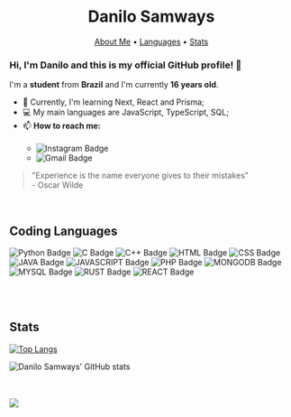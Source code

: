 # <h1 align="center">Danilo Samways</h1>

<!-- Header -->
<p align="center">
    <a href="#about_me">About Me</a> •
    <a href="#langs">Languages</a> •
    <a href="#stats">Stats</a>
</p>


<!-- About Me -->
<div id="about_me"></div>

### Hi, I'm **Danilo** and this is my **official GitHub** profile! 👋

I'm a **student** from **Brazil** and I'm currently **16 years old**.

- 🌱 Currently, I'm learning Next, React and Prisma; 
- 💻 My main languages are JavaScript, TypeScript, SQL;
- 📫 **How to reach me:**<br><br>
    - ![Instagram Badge](https://img.shields.io/badge/-@danilo.samw-8A2BE2?style=flat-square&labelColor=E1306C&logo=instagram&logoColor=white&link=https://www.instagram.com/danilo.samw/)<br>
    - ![Gmail Badge](https://img.shields.io/badge/-hadeflowing@gmail.com-8A2BE2?style=flat-square&labelColor=E1306C&logo=gmail&logoColor=white&link=mailto:hadeflowing@gmail.com)

> "Experience is the name everyone gives to their mistakes" <br> - Oscar Wilde

<!-- Coding Languages -->
<br>
<div id="langs"></div>

## Coding Languages

<p style="text-align: center;">

![Python Badge](https://img.shields.io/badge/%E2%80%8B-PYTHON-blueviolet?style=for-the-badge&logo=PYTHON)
![C Badge](https://img.shields.io/badge/%E2%80%8B-C-blueviolet?style=for-the-badge&logo=C)
![C++ Badge](https://img.shields.io/badge/%E2%80%8B-C++-blueviolet?style=for-the-badge&logo=c%2B%2B)
![HTML Badge](https://img.shields.io/badge/%E2%80%8B-HTMl-blueviolet?style=for-the-badge&logo=html5)
![CSS Badge](https://img.shields.io/badge/%E2%80%8B-CSS-blueviolet?style=for-the-badge&logo=css3)
![JAVA Badge](https://img.shields.io/badge/%E2%80%8B-JAVA-blueviolet?style=for-the-badge&logo=JAVA)
![JAVASCRIPT Badge](https://img.shields.io/badge/%E2%80%8B-JAVASCRIPT-blueviolet?style=for-the-badge&logo=JAVASCRIPT)
![PHP Badge](https://img.shields.io/badge/%E2%80%8B-PHP-blueviolet?style=for-the-badge&logo=PHP)
![MONGODB Badge](https://img.shields.io/badge/%E2%80%8B-MONGODB-blueviolet?style=for-the-badge&logo=MONGODB)
![MYSQL Badge](https://img.shields.io/badge/%E2%80%8B-MYSQL-blueviolet?style=for-the-badge&logo=MYSQL)
![RUST Badge](https://img.shields.io/badge/%E2%80%8B-RUST-blueviolet?style=for-the-badge&logo=rust)
![REACT Badge](https://img.shields.io/badge/%E2%80%8B-REACT-blueviolet?style=for-the-badge&logo=react)

</p>
    
<!-- Stats -->
<br>
<br>
<div id="stats"></div>

## Stats

[![Top Langs](https://github-readme-stats.vercel.app/api/top-langs/?username=danilosamways&layout=compact&bg_color=151515&text_color=9E9E9E&border-color=8A2BE2&title_color=8A2BE2)](https://github.com/danilosamways/github-readme-stats)

![Danilo Samways' GitHub stats](https://github-readme-stats.vercel.app/api?username=danilosamways&show_icons=true&layout=compact&bg_color=151515&text_color=9E9E9E&border-color=8A2BE2&title_color=9E9E9E&icon_color=8A2BE2)

<br>
<br>
<img src="https://portalrondon.com.br/wp-content/uploads/2021/07/giphy.gif">
